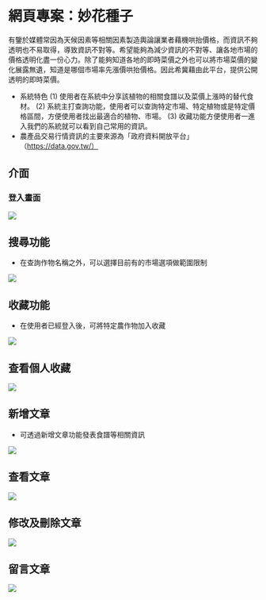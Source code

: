 
# 網頁專案：妙花種子
有鑒於媒體常因為天候因素等相關因素製造輿論讓業者藉機哄抬價格，而資訊不夠透明也不易取得，導致資訊不對等。希望能夠為減少資訊的不對等、讓各地市場的價格透明化盡一份心力。除了能夠知道各地的即時菜價之外也可以將市場菜價的變化展露無遺，知道是哪個市場率先漲價哄抬價格。因此希冀藉由此平台，提供公開透明的即時菜價。
* 系統特色
(1)	使用者在系統中分享該植物的相關食譜以及菜價上漲時的替代食材。
(2)	系統主打查詢功能，使用者可以查詢特定市場、特定植物或是特定價格區間，方便使用者找出最適合的植物、市場。
(3)	收藏功能方便使用者一進入我們的系統就可以看到自己常用的資訊。
* 農產品交易行情資訊的主要來源為「政府資料開放平台」（https://data.gov.tw/）
## 介面
### 登入畫面
![](https://i.imgur.com/Om1DCMH.png)
## 搜尋功能
* 在查詢作物名稱之外，可以選擇目前有的市場選項做範圍限制

![](https://i.imgur.com/ODAC25L.png)
## 收藏功能
* 在使用者已經登入後，可將特定農作物加入收藏

![](https://i.imgur.com/t9z9F4P.png)
## 查看個人收藏
![](https://i.imgur.com/EqjLCLl.png)
## 新增文章
* 可透過新增文章功能發表食譜等相關資訊

![](https://i.imgur.com/FKxN2Lr.png)
## 查看文章
![](https://i.imgur.com/ZESHNtp.png)
## 修改及刪除文章
![](https://i.imgur.com/HdseYTW.png)
## 留言文章
![](https://i.imgur.com/fM2H0ev.png)

